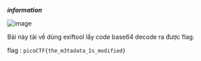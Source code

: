 ***information***

![image](https://github.com/user-attachments/assets/ae8fd7e3-f99e-4435-b5f5-52597dfac025)


Bài này tải về dùng exiftool lấy code base64 decode ra được flag.

flag : ```picoCTF{the_m3tadata_1s_modified}```
